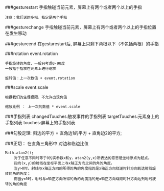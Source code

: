 ###gesturestart
	手指触碰当前元素，屏幕上有两个或者两个以上的手指
	
	注意：我们说的多指，指定是两个手指
	
###gesturechange
	手指触碰当前元素，屏幕上有两个或者两个以上的手指位置在发生移动

###gestureend
	在gesturestart后, 屏幕上只剩下两根以下（不包括两根）的手指

###rotation
	event.rotation
	
	手指旋转的角度，一般只考虑0-90度
	一般指手指放在元素上进行缩放
	
	旋转值：上一次数值 + event.rotation

###scale
	event.scale
	
	根据我们的生理极限，不允许出现负值
	
	缩放比例 ： 上一次的数值 * event.scale
	
###手指列表
	changedTouches:触发事件的手指列表
	targetTouches:元素身上的手指列表
	touches:屏幕上的手指列表

###勾股定理:
	斜边的平方 = 直角边1的平方 + 直角边2的平方; 

###正切：
	在直角三角形中 对边和临边比值

	Math.atan2();
		对于任意不同时等于0的实参数x和y，atan2(y,x)所表达的意思是坐标原点为起点，
		指向(x,y)的射线在坐标平面上与x轴正方向之间的角的角度。
		当y>0时，射线与x轴正方向的所得的角的角度指的是x轴正方向绕逆时针方向到达射线旋转的角的角度；
		而当y<0时，射线与x轴正方向所得的角的角度指的是x轴正方向绕顺时针方向达到射线旋转的角的角度


